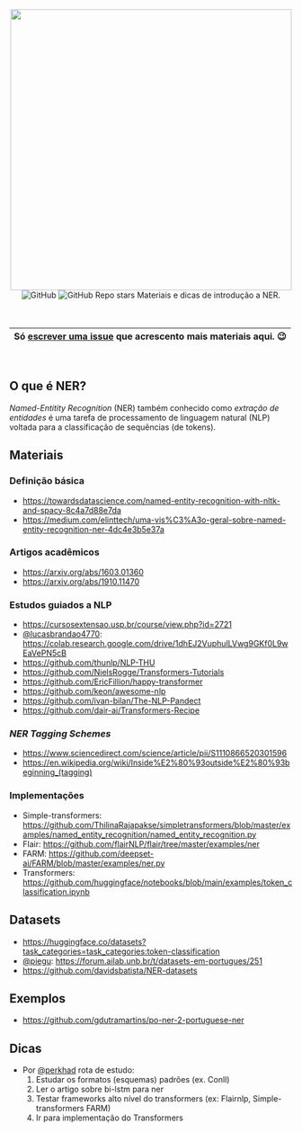 
<div align="center">
<img src="https://user-images.githubusercontent.com/28462295/172183284-9cc3b419-33d8-4471-b763-5e7f7d55639c.png" width=500>
<br />
<img alt="GitHub" src="https://img.shields.io/github/license/ju-resplande/intro_ner">
<img alt="GitHub Repo stars" src="https://img.shields.io/github/stars/ju-resplande/intro_ner?style=social">
Materiais e dicas de introdução a NER.


<br />
<br />
<br />
  
| Só [escrever uma issue](https://github.com/ju-resplande/intro_ner/issues/new) que acrescento mais materiais aqui. :wink: |
|---|

<br />
</div>




## O que é NER?
*Named-Entitity Recognition* (NER) também conhecido como *extração de entidades* é uma tarefa de processamento de linguagem natural (NLP) voltada para a classificação de sequências (de tokens).

## Materiais
### Definição básica
- https://towardsdatascience.com/named-entity-recognition-with-nltk-and-spacy-8c4a7d88e7da
- https://medium.com/elinttech/uma-vis%C3%A3o-geral-sobre-named-entity-recognition-ner-4dc4e3b5e37a

### Artigos acadêmicos
- https://arxiv.org/abs/1603.01360
- https://arxiv.org/abs/1910.11470

### Estudos guiados a NLP
- https://cursosextensao.usp.br/course/view.php?id=2721
- [@lucasbrandao4770](https://github.com/lucasbrandao4770): https://colab.research.google.com/drive/1dhEJ2VuphulLVwg9GKf0L9wEaVePN5cB
- https://github.com/thunlp/NLP-THU
- https://github.com/NielsRogge/Transformers-Tutorials
- https://github.com/EricFillion/happy-transformer
- https://github.com/keon/awesome-nlp
- https://github.com/ivan-bilan/The-NLP-Pandect
- https://github.com/dair-ai/Transformers-Recipe

### *NER Tagging Schemes*
- https://www.sciencedirect.com/science/article/pii/S1110866520301596
- https://en.wikipedia.org/wiki/Inside%E2%80%93outside%E2%80%93beginning_(tagging)

### Implementações
- Simple-transformers: https://github.com/ThilinaRajapakse/simpletransformers/blob/master/examples/named_entity_recognition/named_entity_recognition.py
- Flair: https://github.com/flairNLP/flair/tree/master/examples/ner
- FARM: https://github.com/deepset-ai/FARM/blob/master/examples/ner.py
- Transformers: https://github.com/huggingface/notebooks/blob/main/examples/token_classification.ipynb

## Datasets
- https://huggingface.co/datasets?task_categories=task_categories:token-classification
- [@piegu](https://github.com/piegu): https://forum.ailab.unb.br/t/datasets-em-portugues/251
- https://github.com/davidsbatista/NER-datasets

## Exemplos
- https://github.com/gdutramartins/po-ner-2-portuguese-ner

## Dicas
- Por [@perkhad](https://github.com/Perkhad) rota de estudo:
  1. Estudar os formatos (esquemas) padrões (ex. Conll)
  2. Ler o artigo sobre bi-lstm para ner
  3. Testar frameworks alto nível do transformers (ex: Flairnlp, Simple-transformers FARM)
  4. Ir para implementação do Transformers
